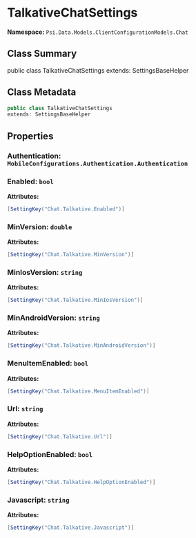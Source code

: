 # TalkativeChatSettings

**Namespace:** `Psi.Data.Models.ClientConfigurationModels.Chat`

## Class Summary

public class TalkativeChatSettings
extends: SettingsBaseHelper

## Class Metadata

```typescript
public class TalkativeChatSettings
extends: SettingsBaseHelper
```

## Properties

### Authentication: `MobileConfigurations.Authentication.Authentication`

### Enabled: `bool`

**Attributes:**
```csharp
[SettingKey("Chat.Talkative.Enabled")]
```

### MinVersion: `double`

**Attributes:**
```csharp
[SettingKey("Chat.Talkative.MinVersion")]
```

### MinIosVersion: `string`

**Attributes:**
```csharp
[SettingKey("Chat.Talkative.MinIosVersion")]
```

### MinAndroidVersion: `string`

**Attributes:**
```csharp
[SettingKey("Chat.Talkative.MinAndroidVersion")]
```

### MenuItemEnabled: `bool`

**Attributes:**
```csharp
[SettingKey("Chat.Talkative.MenuItemEnabled")]
```

### Url: `string`

**Attributes:**
```csharp
[SettingKey("Chat.Talkative.Url")]
```

### HelpOptionEnabled: `bool`

**Attributes:**
```csharp
[SettingKey("Chat.Talkative.HelpOptionEnabled")]
```

### Javascript: `string`



**Attributes:**
```csharp
[SettingKey("Chat.Talkative.Javascript")]
```
